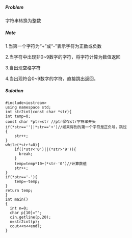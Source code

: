 ##### Problem
字符串转换为整数

##### Note
1.当第一个字符为“+”或“-”表示字符为正数或负数

2.当字符中出现非0~9数字的字符，将字符计算为数值返回

3.当出现空格字符

4.当出现符合0~9数字的字符，直接跳出返回。

##### Sulotion
```
#include<iostream>
using namespace std;
int str2int(const char *str){
int temp=0;
const char *ptr=str //ptr保存str字符串开头
if(*str==''||*str=='+')//如果得到的第一个字符是正负号，跳过
{
    str++;
}
while(*str!=0){
    if((*str<'0')||(*str>'9')){
      break;
    }
    temp=temp*10+(*str-'0')//计算数值 
    str++;
}
if(*ptr=='-'){
    temp=-temp;
}
return temp;
}
int main()
{
  int n=0;
  char p[10]="";
  cin.getline(p,20);
  n=str2int(p);
  cout<<n<<endl;
}

